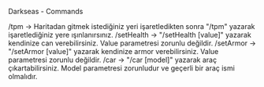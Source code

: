 Darkseas - Commands

/tpm -> Haritadan gitmek istediğiniz yeri işaretledikten sonra "/tpm" yazarak işaretlediğiniz yere ışınlanırsınız.
/setHealth -> "/setHealth [value]" yazarak kendinize can verebilirsiniz. Value parametresi zorunlu değildir.
/setArmor -> "/setArmor [value]" yazarak kendinize armor verebilirsiniz. Value parametresi zorunlu değildir.
/car -> "/car [model]" yazarak araç çıkartabilirsiniz. Model parametresi zorunludur ve geçerli bir araç ismi olmalıdır. 
